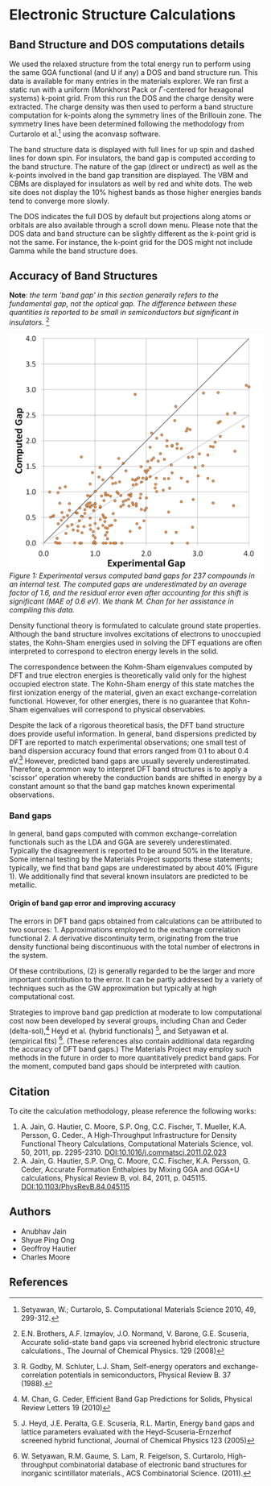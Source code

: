 # Electronic Structure Calculations

Band Structure and DOS computations details
-------------------------------------------

We used the relaxed structure from the total energy run to perform using
the same GGA functional (and U if any) a DOS and band structure run.
This data is available for many entries in
the materials explorer. We ran first a static run with a uniform
(Monkhorst Pack or $\Gamma$-centered for hexagonal systems) k-point grid.
From this run the DOS and the charge density were extracted. The charge
density was then used to perform a band structure computation for
k-points along the symmetry lines of the Brillouin zone. The symmetry
lines have been determined following the methodology from Curtarolo et
al.[^7] using the aconvasp software.

The band structure data is displayed with full lines for up spin and
dashed lines for down spin. For insulators, the band gap is computed
according to the band structure. The nature of the gap (direct or
undirect) as well as the k-points involved in the band gap transition
are displayed. The VBM and CBMs are displayed for insulators as well by
red and white dots. The web site does not display the 10% highest bands
as those higher energies bands tend to converge more slowly.

The DOS indicates the full DOS by default but projections along atoms or
orbitals are also available through a scroll down menu. Please note that
the DOS data and band structure can be slightly different as the k-point
grid is not the same. For instance, the k-point grid for the DOS might
not include Gamma while the band structure does.

Accuracy of Band Structures
---------------------------

**Note**: *the term 'band gap' in this section generally refers to the
fundamental gap, not the optical gap. The difference between these
quantities is reported to be small in semiconductors but significant in
insulators.* [^12]

![band gaps](/methodology/img/calculations-manual/Gaps.png)
*Figure 1: Experimental versus computed band gaps for
237 compounds in an internal test. The computed gaps are underestimated
by an average factor of 1.6, and the residual error even after
accounting for this shift is significant (MAE of 0.6 eV). We thank M.
Chan for her assistance in compiling this data.*

Density functional theory is formulated to calculate ground state
properties. Although the band structure involves excitations of
electrons to unoccupied states, the Kohn-Sham energies used in solving
the DFT equations are often interpreted to correspond to electron energy
levels in the solid.

The correspondence between the Kohm-Sham eigenvalues computed by DFT and
true electron energies is theoretically valid only for the highest
occupied electron state. The Kohn-Sham energy of this state matches the
first ionization energy of the material, given an exact
exchange-correlation functional. However, for other energies, there is
no guarantee that Kohn-Sham eigenvalues will correspond to physical
observables.

Despite the lack of a rigorous theoretical basis, the DFT band structure
does provide useful information. In general, band dispersions predicted
by DFT are reported to match experimental observations; one small test
of band dispersion accuracy found that errors ranged from 0.1 to about
0.4 eV.[^13] However, predicted band gaps are usually severely
underestimated. Therefore, a common way to interpret DFT band structures
is to apply a 'scissor' operation whereby the conduction bands are
shifted in energy by a constant amount so that the band gap matches
known experimental observations.

### Band gaps

In general, band gaps computed with common exchange-correlation
functionals such as the LDA and GGA are severely underestimated.
Typically the disagreement is reported to be around 50% in the
literature. Some internal testing by the Materials Project supports
these statements; typically, we find that band gaps are underestimated
by about 40% (Figure 1). We additionally find that several known
insulators are predicted to be metallic.

#### Origin of band gap error and improving accuracy

The errors in DFT band gaps obtained from calculations can be attributed
to two sources: 1. Approximations employed to the exchange correlation
functional 2. A derivative discontinuity term, originating from the true
density functional being discontinuous with the total number of
electrons in the system.

Of these contributions, (2) is generally regarded to be the larger and
more important contribution to the error. It can be partly addressed by
a variety of techniques such as the GW approximation but typically at
high computational cost.

Strategies to improve band gap prediction at moderate to low
computational cost now been developed by several groups, including Chan
and Ceder (delta-sol),[^14] Heyd et al. (hybrid functionals) [^15], and
Setyawan et al. (empirical fits) [^16]. (These references also contain
additional data regarding the accuracy of DFT band gaps.) The Materials
Project may employ such methods in the future in order to more
quantitatively predict band gaps. For the moment, computed band gaps
should be interpreted with caution.

Citation
--------

To cite the calculation methodology, please reference the following
works:

1.  A. Jain, G. Hautier, C. Moore, S.P. Ong, C.C. Fischer, T.
    Mueller, K.A. Persson, G. Ceder., A High-Throughput Infrastructure
    for Density Functional Theory Calculations, Computational Materials
    Science, vol. 50, 2011, pp. 2295-2310.
    [DOI:10.1016/j.commatsci.2011.02.023](https://dx.doi.org/10.1016/j.commatsci.2011.02.023)
2.  A. Jain, G. Hautier, S.P. Ong, C. Moore, C.C. Fischer, K.A.
    Persson, G. Ceder, Accurate Formation Enthalpies by Mixing GGA and
    GGA+U calculations, Physical Review B, vol. 84, 2011, p. 045115.
    [DOI:10.1103/PhysRevB.84.045115](https://doi.org/10.1103/PhysRevB.84.045115)

Authors
-------

-   Anubhav Jain
-   Shyue Ping Ong
-   Geoffroy Hautier
-   Charles Moore

References
----------

[^1]: Kresse, G. & Furthmuller, J., 1996. Efficient iterative schemes
    for ab initio total-energy calculations using a plane-wave basis
    set. Physical Review B, 54, pp.11169-11186.

[^2]: A. Jain, G. Hautier, C. Moore, S.P. Ong, C.C. Fischer, T. Mueller,
    K.A. Persson, G. Ceder., A High-Throughput Infrastructure for
    Density Functional Theory Calculations, Computational Materials
    Science. vol. 50 (2011) 2295-2310.

[^3]: G. Bergerhoff, The inorganic crystal-structure data-base, Journal
    Of Chemical Information and Computer Sciences. 23 (1983) 66-69.

[^4]: R. Hundt, J.C. Schön, M. Jansen, CMPZ - an algorithm for the
    efficient comparison of periodic structures, Journal Of Applied
    Crystallography. 39 (2006) 6-16.

[^5]: L. Wang, T. Maxisch, G. Ceder, Oxidation energies of transition
    metal oxides within the GGA+U framework, Physical Review B. 73
    (2006) 1-6. 

[^6]: A. Jain, G. Hautier, S.P. Ong, C. Moore, C.C. Fischer, K.A.
    Persson, G. Ceder, Formation Enthalpies by Mixing GGA and GGA+U
    calculations, Physical Review B, vol. 84 (2011), 045115.

[^7]: Setyawan, W.; Curtarolo, S. Computational Materials Science 2010,
    49, 299-312.

[^8]: J.B. Foresman, A.E. Frisch, Exploring Chemistry With Electronic
    Structure Methods: A Guide to Using Gaussian, Gaussian. (1996).

[^9]: A. Jain, S.-a Seyed-Reihani, C.C. Fischer, D.J. Couling, G.
    Ceder, W.H. Green, Ab initio screening of metal sorbents for
    elemental mercury capture in syngas streams, Chemical Engineering
    Science. 65 (2010) 3025-3033.

[^10]: S. Lany, Semiconductor thermochemistry in density functional
    calculations, Physical Review B. 78 (2008) 1-8.

[^11]: G. Hautier, S.P. Ong, A. Jain, C. J. Moore, G. Ceder, Accuracy of
    density functional theory in predicting formation energies of
    ternary oxides from binary oxides and its implication on phase
    stability, Physical Review B, 85 (2012), 155208

[^12]: E.N. Brothers, A.F. Izmaylov, J.O. Normand, V. Barone, G.E.
    Scuseria, Accurate solid-state band gaps via screened hybrid
    electronic structure calculations., The Journal of Chemical Physics.
    129 (2008)

[^13]: R. Godby, M. Schluter, L.J. Sham, Self-energy operators and
    exchange-correlation potentials in semiconductors, Physical Review
    B. 37 (1988).

[^14]: M. Chan, G. Ceder, Efficient Band Gap Predictions for Solids,
    Physical Review Letters 19 (2010)

[^15]: J. Heyd, J.E. Peralta, G.E. Scuseria, R.L. Martin, Energy band
    gaps and lattice parameters evaluated with the
    Heyd-Scuseria-Ernzerhof screened hybrid functional, Journal of
    Chemical Physics 123 (2005)

[^16]: W. Setyawan, R.M. Gaume, S. Lam, R. Feigelson, S. Curtarolo,
    High-throughput combinatorial database of electronic band structures
    for inorganic scintillator materials., ACS Combinatorial Science.
    (2011).
